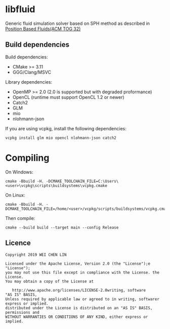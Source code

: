 libfluid
========

Generic fluid simulation solver based on SPH method as described in [Position Based Fluids(ACM TOG 32)](http://mmacklin.com/pbf_sig_preprint.pdf)

## Build dependencies

Build dependencies:

 * CMake >= 3.11
 * GGG/Clang/MSVC

Library dependencies:

 * OpenMP >= 2.0 (2.0 is supported but with degraded proformance)
 * OpenCL (runtime must support OpenCL 1.2 or newer)
 * Catch2
 * GLM
 * mio
 * nlohmann-json
 
If you are using vcpkg, install the following dependencies:

    vcpkg install glm mio opencl nlohmann-json catch2

# Compiling

On Windows:

    cmake -Bbuild -H. -DCMAKE_TOOLCHAIN_FILE=C:\Users\<user>\vcpkg\scripts\buildsystems\vcpkg.cmake

On Linux:

    cmake -Bbuild -H. -DCMAKE_TOOLCHAIN_FILE=/home/<user>/vcpkg/scripts/buildsystems/vcpkg.cmake

Then compile:

    cmake --build build --target main --config Release


## Licence

    Copyright 2019 WEI CHEN LIN
    
    Licensed under the Apache License, Version 2.0 (the "License");e "License");
    you may not use this file except in compliance with the License. the License.
    You may obtain a copy of the License at
    
       http://www.apache.org/licenses/LICENSE-2.0writing, software
    "AS IS" BASIS,
    Unless required by applicable law or agreed to in writing, softwarer express or implied.
    distributed under the License is distributed on an "AS IS" BASIS, permissions and
    WITHOUT WARRANTIES OR CONDITIONS OF ANY KIND, either express or implied.